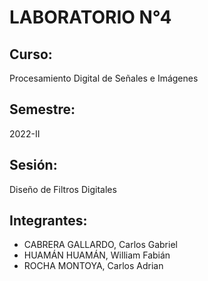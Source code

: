 # LABORATORIO N°4
## Curso:
Procesamiento Digital de Señales e Imágenes
## Semestre:
2022-II
## Sesión:
Diseño de Filtros Digitales
## Integrantes:
- CABRERA GALLARDO, Carlos Gabriel
- HUAMÁN HUAMÁN, William Fabián
- ROCHA MONTOYA, Carlos Adrian